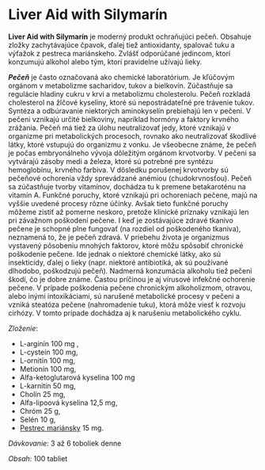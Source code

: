 Liver Aid with Silymarín 
=========================

**Liver Aid with Silymarín** je moderný produkt ochraňujúci pečeň. Obsahuje
zložky zachytávajúce čpavok, ďalej tiež antioxidanty, spalovač tuku a výťažok z
pestreca mariánskeho. Zvlášť odporúčané jedincom, ktorí konzumujú alkohol alebo
tým, ktorí pravidelne užívajú lieky.

***Pečeň*** je často označovaná ako chemické laboratórium. Je kľúčovým orgánom v
metabolizme sacharidov, tukov a bielkovín. Zúčastňuje sa regulácie hladiny cukru
v krvi a metabolizmu cholesterolu. Pečeň rozkladá cholesterol na žlčové
kyseliny, ktoré sú nepostrádateľné pre trávenie tukov. Syntéza a odbúravanie
niektorých aminokyselín prebiehajú len v pečeni. V pečeni vznikajú určité
bielkoviny, napríklad hormóny a faktory krvného zrážania. Pečeň má tiež za úlohu
neutralizovať jedy, ktoré vznikajú v organizme pri metabolických procesoch,
rovnako ako neutralizovať škodlivé látky, ktoré vstupujú do organizmu z vonku.
Je všeobecne známe, že pečeň je počas embryonálneho vývoja dôležitým orgánom
krvotvorby. V pečeni sa vytvárajú zásoby medi a železa, ktoré sú potrebné pre
syntézu hemoglobínu, krvného farbiva. V dôsledku porušenej krvotvorby sú
pečeňové ochorenia vždy sprevádzané anémiou (chudokrvnosťou). Pečeň sa
zúčastňuje tvorby vitamínov, dochádza tu k premene betakaroténu na vitamín A.
Funkčné poruchy, ktoré vznikajú pri ochoreniach pečene, majú na vyššie uvedené
procesy rôzne účinky. Avšak tieto funkčné poruchy môžeme zistiť až pomerne
neskoro, pretože klinické príznaky vznikajú len pri závažnom poškodení pečene. I
keď je zostávajúce zdravé tkanivo pečene je schopné plne fungovať (na rozdiel od
poškodeného tkaniva), neznamená to, že je pečeň zdravá. V priebehu života je
organizmus vystavený pôsobeniu mnohých faktorov, ktoré môžu spôsobiť chronické
poškodenie pečene. Ide jednak o niektoré chemické látky, ako sú insekticídy,
ďalej o lieky (napr. niektoré antibiotiká, ak sú používané dlhodobo, poškodzujú
pečeň). Nadmerná konzumácia alkoholu tiež pečeni škodí, čo je dobre známe.
Častou príčinou je aj vírusové infekčné ochorenie pečene. V prípade poškodenia
pečene chronickým alkoholizmom, otravou, alebo inými intoxikáciami, sú narušené
metabolické procesy v pečeni a vzniká steatóza pečene (nahromadenie tuku), ktorá
môže viesť k rozvoju cirhózy. V tomto prípade dochádza aj k narušeniu
metabolického cyklu.

*Zloženie*:

* L-arginín 100 mg ,
* L-cysteín 100 mg,
* L-ornitín 100 mg,
* Metionín 100 mg,
* Alfa-ketoglutarová kyselina 100 mg
* L-karnitín 50 mg,
* Cholín 25 mg,
* Alfa-lipoová kyselina 12,5 mg,
* Chróm 25 g,
* Selén 10 g,
* [Pestrec mariánsky](/sip/p/pestrec-mariansky/) 15 mg.

*Dávkovanie*: 3 až 6 toboliek denne

*Obsah*: 100 tabliet

